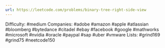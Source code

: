 ```yaml
---
url: https://leetcode.com/problems/binary-tree-right-side-view
---
```


Difficulty: #medium
Companies: #adobe #amazon #apple #atlassian #bloomberg #bytedance #citadel #ebay #facebook #google #mathworks #microsoft #nvidia #oracle #paypal #sap #uber #vmware
Lists: #grind169 #grind75 #neetcode150